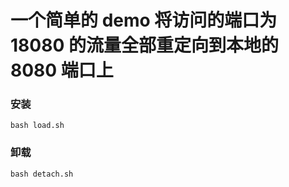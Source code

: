 # 一个简单的 demo 将访问的端口为 18080 的流量全部重定向到本地的 8080 端口上

### 安装

```
bash load.sh
```

### 卸载
```
bash detach.sh
```
